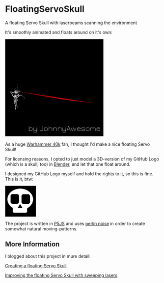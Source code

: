 # FloatingServoSkull

A floating Servo Skull with laserbeams scanning the environment

It's smoothly animated and floats around on it's own:

 ![Floating Skull](https://raw.githubusercontent.com/johnnyawesome/FloatingServoSkull/master/FloatingServoSkull/DemoImages/FloatingServoSkull.gif)
 
 As a huge [Warhammer 40k](https://en.wikipedia.org/wiki/Warhammer_40,000) fan, I thought I'd make a nice floating Servo Skull!
 
 For licensing reasons, I opted to just model a 3D-version of my GitHub Logo (which is a skull, too) in [Blender](https://www.blender.org/), and let that one float around.
 
 I designed my GitHub Logo myself and hold the rights to it, so this is fine. This is it, btw:
 
 <img src="https://raw.githubusercontent.com/johnnyawesome/FloatingServoSkull/master/FloatingServoSkull/DemoImages/MySkull.jpg" align="center" height="100" width="100" >

The project is written in [P5JS](https://p5js.org/) and uses [perlin noise](https://p5js.org/reference/#/p5/noise) in order to create somewhat natural moving-patterns.
 
 ## More Information

I blogged about this project in mure detail:

[Creating a floating Servo Skull](https://breaksome.tech/coding-a-floating-servo-skull/)

[Improving the floating Servo Skull with sweeping lasers](https://breaksome.tech/improving-the-floating-servo-skull/)

